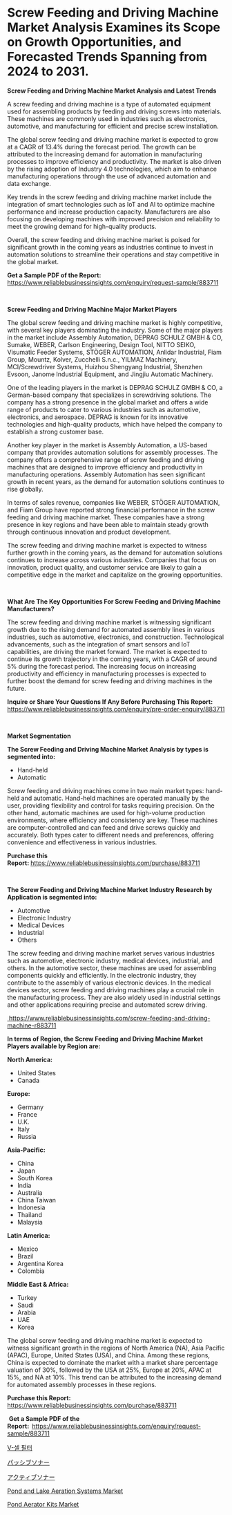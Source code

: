 <p><h1>Screw Feeding and Driving Machine Market Analysis Examines its Scope on Growth Opportunities, and Forecasted Trends Spanning from 2024 to 2031.</h1></p><p><strong>Screw Feeding and Driving Machine Market Analysis and Latest Trends</strong></p>
<p><p>A screw feeding and driving machine is a type of automated equipment used for assembling products by feeding and driving screws into materials. These machines are commonly used in industries such as electronics, automotive, and manufacturing for efficient and precise screw installation.</p><p>The global screw feeding and driving machine market is expected to grow at a CAGR of 13.4% during the forecast period. The growth can be attributed to the increasing demand for automation in manufacturing processes to improve efficiency and productivity. The market is also driven by the rising adoption of Industry 4.0 technologies, which aim to enhance manufacturing operations through the use of advanced automation and data exchange.</p><p>Key trends in the screw feeding and driving machine market include the integration of smart technologies such as IoT and AI to optimize machine performance and increase production capacity. Manufacturers are also focusing on developing machines with improved precision and reliability to meet the growing demand for high-quality products.</p><p>Overall, the screw feeding and driving machine market is poised for significant growth in the coming years as industries continue to invest in automation solutions to streamline their operations and stay competitive in the global market.</p></p>
<p><strong>Get a Sample PDF of the Report:&nbsp;</strong> <a href="https://www.reliablebusinessinsights.com/enquiry/request-sample/883711">https://www.reliablebusinessinsights.com/enquiry/request-sample/883711</a></p>
<p>&nbsp;</p>
<p><strong>Screw Feeding and Driving Machine Major Market Players</strong></p>
<p><p>The global screw feeding and driving machine market is highly competitive, with several key players dominating the industry. Some of the major players in the market include Assembly Automation, DEPRAG SCHULZ GMBH & CO, Sumake, WEBER, Carlson Engineering, Design Tool, NITTO SEIKO, Visumatic Feeder Systems, STÖGER AUTOMATION, Anlidar Industrial, Fiam Group, Mountz, Kolver, Zucchelli S.n.c., YILMAZ Machinery, MCI/Screwdriver Systems, Huizhou Shengyang Industrial, Shenzhen Evsoon, Janome Industrial Equipment, and Jingjiu Automatic Machinery.</p><p>One of the leading players in the market is DEPRAG SCHULZ GMBH & CO, a German-based company that specializes in screwdriving solutions. The company has a strong presence in the global market and offers a wide range of products to cater to various industries such as automotive, electronics, and aerospace. DEPRAG is known for its innovative technologies and high-quality products, which have helped the company to establish a strong customer base.</p><p>Another key player in the market is Assembly Automation, a US-based company that provides automation solutions for assembly processes. The company offers a comprehensive range of screw feeding and driving machines that are designed to improve efficiency and productivity in manufacturing operations. Assembly Automation has seen significant growth in recent years, as the demand for automation solutions continues to rise globally.</p><p>In terms of sales revenue, companies like WEBER, STÖGER AUTOMATION, and Fiam Group have reported strong financial performance in the screw feeding and driving machine market. These companies have a strong presence in key regions and have been able to maintain steady growth through continuous innovation and product development.</p><p>The screw feeding and driving machine market is expected to witness further growth in the coming years, as the demand for automation solutions continues to increase across various industries. Companies that focus on innovation, product quality, and customer service are likely to gain a competitive edge in the market and capitalize on the growing opportunities.</p></p>
<p>&nbsp;</p>
<p><strong>What Are The Key Opportunities For Screw Feeding and Driving Machine Manufacturers?</strong></p>
<p><p>The screw feeding and driving machine market is witnessing significant growth due to the rising demand for automated assembly lines in various industries, such as automotive, electronics, and construction. Technological advancements, such as the integration of smart sensors and IoT capabilities, are driving the market forward. The market is expected to continue its growth trajectory in the coming years, with a CAGR of around 5% during the forecast period. The increasing focus on increasing productivity and efficiency in manufacturing processes is expected to further boost the demand for screw feeding and driving machines in the future.</p></p>
<p><strong>Inquire or Share Your Questions If Any Before Purchasing This Report:</strong> <a href="https://www.reliablebusinessinsights.com/enquiry/pre-order-enquiry/883711">https://www.reliablebusinessinsights.com/enquiry/pre-order-enquiry/883711</a></p>
<p>&nbsp;</p>
<p><strong>Market Segmentation</strong></p>
<p><strong>The Screw Feeding and Driving Machine Market Analysis by types is segmented into:</strong></p>
<p><ul><li>Hand-held</li><li>Automatic</li></ul></p>
<p><p>Screw feeding and driving machines come in two main market types: hand-held and automatic. Hand-held machines are operated manually by the user, providing flexibility and control for tasks requiring precision. On the other hand, automatic machines are used for high-volume production environments, where efficiency and consistency are key. These machines are computer-controlled and can feed and drive screws quickly and accurately. Both types cater to different needs and preferences, offering convenience and effectiveness in various industries.</p></p>
<p><strong>Purchase this Report:&nbsp;</strong><a href="https://www.reliablebusinessinsights.com/purchase/883711">https://www.reliablebusinessinsights.com/purchase/883711</a></p>
<p>&nbsp;</p>
<p><strong>The Screw Feeding and Driving Machine Market Industry Research by Application is segmented into:</strong></p>
<p><ul><li>Automotive</li><li>Electronic Industry</li><li>Medical Devices</li><li>Industrial</li><li>Others</li></ul></p>
<p><p>The screw feeding and driving machine market serves various industries such as automotive, electronic industry, medical devices, industrial, and others. In the automotive sector, these machines are used for assembling components quickly and efficiently. In the electronic industry, they contribute to the assembly of various electronic devices. In the medical devices sector, screw feeding and driving machines play a crucial role in the manufacturing process. They are also widely used in industrial settings and other applications requiring precise and automated screw driving.</p></p>
<p><a href="https://www.reliablebusinessinsights.com/screw-feeding-and-driving-machine-r883711">&nbsp;https://www.reliablebusinessinsights.com/screw-feeding-and-driving-machine-r883711</a></p>
<p><strong>In terms of Region, the Screw Feeding and Driving Machine Market Players available by Region are:</strong></p>
<p>
    <p> <strong> North America: </strong>
        <ul>
            <li>United States</li>
            <li>Canada</li>
        </ul>
        </p> 
    <p> <strong> Europe: </strong>
        <ul>
            <li>Germany</li>
            <li>France</li>
            <li>U.K.</li>
            <li>Italy</li>
            <li>Russia</li>
        </ul>
        </p> 
    <p> <strong> Asia-Pacific: </strong>
        <ul>
            <li>China</li>
            <li>Japan</li>
            <li>South Korea</li>
            <li>India</li>
            <li>Australia</li>
            <li>China Taiwan</li>
            <li>Indonesia</li>
            <li>Thailand</li>
            <li>Malaysia</li>
        </ul>
        </p> 
    <p> <strong> Latin America: </strong>
        <ul>
            <li>Mexico</li>
            <li>Brazil</li>
            <li>Argentina Korea</li>
            <li>Colombia</li>
        </ul>
        </p> 
    <p> <strong> Middle East & Africa: </strong>
        <ul>
            <li>Turkey</li>
            <li>Saudi</li>
            <li>Arabia</li>
            <li>UAE</li>
            <li>Korea</li>
        </ul>
    </p>
    </p>
<p><p>The global screw feeding and driving machine market is expected to witness significant growth in the regions of North America (NA), Asia Pacific (APAC), Europe, United States (USA), and China. Among these regions, China is expected to dominate the market with a market share percentage valuation of 30%, followed by the USA at 25%, Europe at 20%, APAC at 15%, and NA at 10%. This trend can be attributed to the increasing demand for automated assembly processes in these regions.</p></p>
<p><strong>Purchase this Report: </strong><a href="https://www.reliablebusinessinsights.com/purchase/883711">https://www.reliablebusinessinsights.com/purchase/883711</a></p>
<p>&nbsp;<strong>Get a Sample PDF of the Report:&nbsp;&nbsp;</strong><a href="https://www.reliablebusinessinsights.com/enquiry/request-sample/883711">https://www.reliablebusinessinsights.com/enquiry/request-sample/883711</a></p>
<p><strong></strong></p>
<p><p><a href="https://github.com/nicolaseller56452023/Market-Research-Report-List-1/blob/main/6491738174066.md">V-셀 필터</a></p><p><a href="https://github.com/Andrewones2023/Market-Research-Report-List-1/blob/main/4421797161686.md">パッシブソナー</a></p><p><a href="https://github.com/hardee896/Market-Research-Report-List-2/blob/main/3229588161685.md">アクティブソナー</a></p><p><a href="https://github.com/NaomieConner2023/Market-Research-Report-List-1/blob/main/pond-and-lake-aeration-systems-market.md">Pond and Lake Aeration Systems Market</a></p><p><a href="https://github.com/EbonyHane1955/Market-Research-Report-List-1/blob/main/pond-aerator-kits-market.md">Pond Aerator Kits Market</a></p></p>